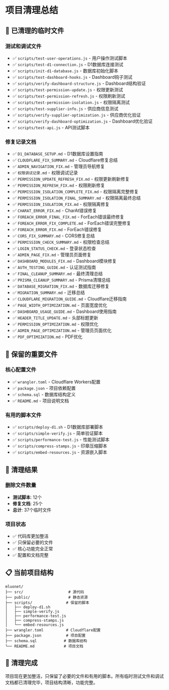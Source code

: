# 项目清理总结

## 🧹 已清理的临时文件

### 测试和调试文件
- ✅ `scripts/test-user-operations.js` - 用户操作测试脚本
- ✅ `scripts/test-d1-connection.js` - D1数据库连接测试
- ✅ `scripts/init-d1-database.js` - 数据库初始化脚本
- ✅ `scripts/test-dashboard-hooks.js` - Dashboard钩子测试
- ✅ `scripts/verify-dashboard-structure.js` - Dashboard结构验证
- ✅ `scripts/test-permission-update.js` - 权限更新测试
- ✅ `scripts/test-permission-refresh.js` - 权限刷新测试
- ✅ `scripts/test-permission-isolation.js` - 权限隔离测试
- ✅ `scripts/test-supplier-info.js` - 供应商信息测试
- ✅ `scripts/verify-supplier-optimization.js` - 供应商优化验证
- ✅ `scripts/verify-dashboard-optimization.js` - Dashboard优化验证
- ✅ `scripts/test-api.js` - API测试脚本

### 修复记录文档
- ✅ `D1_DATABASE_SETUP.md` - D1数据库设置指南
- ✅ `CLOUDFLARE_FIX_SUMMARY.md` - Cloudflare修复总结
- ✅ `ADMIN_NAVIGATION_FIX.md` - 管理员导航修复
- ✅ `权限调试记录.md` - 权限调试记录
- ✅ `PERMISSION_UPDATE_REFRESH_FIX.md` - 权限更新刷新修复
- ✅ `PERMISSION_REFRESH_FIX.md` - 权限刷新修复
- ✅ `PERMISSION_ISOLATION_COMPLETE_FIX.md` - 权限隔离完整修复
- ✅ `PERMISSION_ISOLATION_FINAL_SUMMARY.md` - 权限隔离最终总结
- ✅ `PERMISSION_ISOLATION_FIX.md` - 权限隔离修复
- ✅ `CHARAT_ERROR_FIX.md` - CharAt错误修复
- ✅ `FOREACH_ERROR_FINAL_FIX.md` - ForEach错误最终修复
- ✅ `FOREACH_ERROR_FIX_COMPLETE.md` - ForEach错误完整修复
- ✅ `FOREACH_ERROR_FIX.md` - ForEach错误修复
- ✅ `CORS_FIX_SUMMARY.md` - CORS修复总结
- ✅ `PERMISSION_CHECK_SUMMARY.md` - 权限检查总结
- ✅ `LOGIN_STATUS_CHECK.md` - 登录状态检查
- ✅ `ADMIN_PAGE_FIX.md` - 管理员页面修复
- ✅ `DASHBOARD_MODULES_FIX.md` - Dashboard模块修复
- ✅ `AUTH_TESTING_GUIDE.md` - 认证测试指南
- ✅ `FINAL_CLEANUP_SUMMARY.md` - 最终清理总结
- ✅ `PRISMA_CLEANUP_SUMMARY.md` - Prisma清理总结
- ✅ `DATABASE_MIGRATION_FIX.md` - 数据库迁移修复
- ✅ `MIGRATION_SUMMARY.md` - 迁移总结
- ✅ `CLOUDFLARE_MIGRATION_GUIDE.md` - Cloudflare迁移指南
- ✅ `PAGE_WIDTH_OPTIMIZATION.md` - 页面宽度优化
- ✅ `DASHBOARD_USAGE_GUIDE.md` - Dashboard使用指南
- ✅ `HEADER_TITLE_UPDATE.md` - 头部标题更新
- ✅ `PERMISSION_OPTIMIZATION.md` - 权限优化
- ✅ `ADMIN_PAGE_OPTIMIZATION.md` - 管理员页面优化
- ✅ `PDF_OPTIMIZATION.md` - PDF优化

## 📁 保留的重要文件

### 核心配置文件
- ✅ `wrangler.toml` - Cloudflare Workers配置
- ✅ `package.json` - 项目依赖配置
- ✅ `schema.sql` - 数据库结构定义
- ✅ `README.md` - 项目说明文档

### 有用的脚本文件
- ✅ `scripts/deploy-d1.sh` - D1数据库部署脚本
- ✅ `scripts/simple-verify.js` - 简单验证脚本
- ✅ `scripts/performance-test.js` - 性能测试脚本
- ✅ `scripts/compress-stamps.js` - 印章压缩脚本
- ✅ `scripts/embed-resources.js` - 资源嵌入脚本

## 🎯 清理结果

### 删除文件数量
- **测试脚本**: 12个
- **修复文档**: 25个
- **总计**: 37个临时文件

### 项目状态
- ✅ 代码库更加整洁
- ✅ 只保留必要的文件
- ✅ 核心功能完全正常
- ✅ 配置和文档完整

## 📋 当前项目结构

```
mluonet/
├── src/                    # 源代码
├── public/                 # 静态资源
├── scripts/               # 保留的脚本
│   ├── deploy-d1.sh
│   ├── simple-verify.js
│   ├── performance-test.js
│   ├── compress-stamps.js
│   └── embed-resources.js
├── wrangler.toml          # Cloudflare配置
├── package.json           # 项目配置
├── schema.sql            # 数据库结构
└── README.md             # 项目文档
```

## 🎉 清理完成

项目现在更加整洁，只保留了必要的文件和有用的脚本。所有临时测试文件和调试文档都已清理完毕，项目结构清晰，功能完整。 